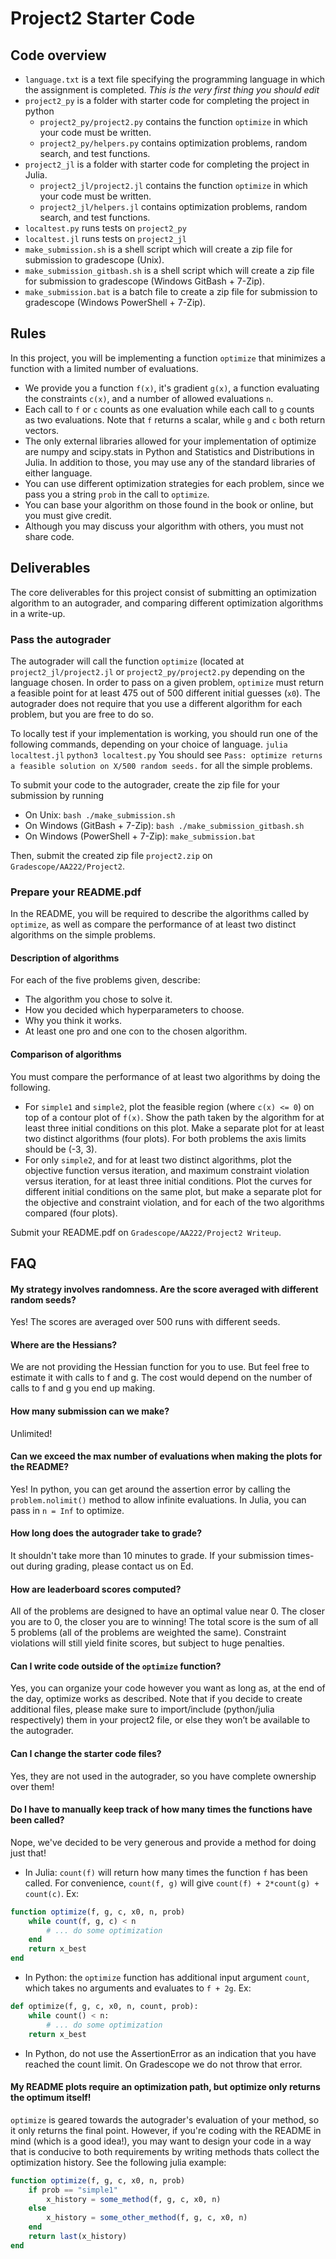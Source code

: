 # Project2 Starter Code

## Code overview
- `language.txt` is a text file specifying the programming language in which the assignment is completed. *This is the very first thing you should edit*
- `project2_py` is a folder with starter code for completing the project in python
    - `project2_py/project2.py` contains the function `optimize` in which your code must be written.
    - `project2_py/helpers.py` contains optimization problems, random search, and test functions.
- `project2_jl` is a folder with starter code for completing the project in Julia.
    - `project2_jl/project2.jl` contains the function `optimize` in which your code must be written.
    - `project2_jl/helpers.jl` contains optimization problems, random search, and test functions.
- `localtest.py` runs tests on `project2_py`
- `localtest.jl` runs tests on `project2_jl`
- `make_submission.sh` is a shell script which will create a zip file for submission to gradescope (Unix).
- `make_submission_gitbash.sh` is a shell script which will create a zip file for submission to gradescope (Windows GitBash + 7-Zip).
- `make_submission.bat` is a batch file to create a zip file for submission to gradescope (Windows PowerShell + 7-Zip).


## Rules
In this project, you will be implementing a function `optimize` that minimizes a function with a limited number of evaluations.
- We provide you a function `f(x)`, it's gradient `g(x)`, a function evaluating the constraints `c(x)`, and a number of allowed evaluations `n`.
- Each call to `f` or `c` counts as one evaluation while each call to `g` counts as two evaluations. Note that `f` returns a scalar, while `g` and `c` both return vectors.
- The only external libraries allowed for your implementation of optimize are numpy and scipy.stats in Python and Statistics and Distributions in Julia. In addition to those, you may use any of the standard libraries of either language.
- You can use different optimization strategies for each problem, since we pass you a string `prob` in the call to `optimize`.
- You can base your algorithm on those found in the book or online, but you must give credit.
- Although you may discuss your algorithm with others, you must not share code.


## Deliverables

The core deliverables for this project consist of submitting an optimization algorithm to an autograder, and comparing different optimization algorithms in a write-up. 

### Pass the autograder
The autograder will call the function `optimize` (located at `project2_jl/project2.jl` or `project2_py/project2.py` depending on the language chosen. In order to pass on a given problem, `optimize` must return a feasible point for at least 475 out of 500 different initial guesses (`x0`). The autograder does not require that you use a different algorithm for each problem, but you are free to do so. 

To locally test if your implementation is working, you should run one of the following commands, depending on your choice of language. 
`julia localtest.jl`
`python3 localtest.py`
You should see `Pass: optimize returns a feasible solution on X/500 random seeds.` for all the simple problems. 

To submit your code to the autograder, create the zip file for your submission by running
- On Unix: `bash ./make_submission.sh`
- On Windows (GitBash + 7-Zip): `bash ./make_submission_gitbash.sh`
- On Windows (PowerShell + 7-Zip): `make_submission.bat`

Then, submit the created zip file `project2.zip` on `Gradescope/AA222/Project2`.

### Prepare your README.pdf
In the README, you will be required to describe the algorithms called by `optimize`, as well as compare the performance of at least two distinct algorithms on the simple problems. 

#### Description of algorithms
For each of the five problems given, describe:
- The algorithm you chose to solve it.
- How you decided which hyperparameters to choose.
- Why you think it works.
- At least one pro and one con to the chosen algorithm.

#### Comparison of algorithms
You must compare the performance of at least two algorithms by doing the following.
- For `simple1` and `simple2`, plot the feasible region (where `c(x) <= 0`) on top of a contour plot of `f(x)`. Show the path taken by the algorithm for at least three initial conditions on this plot. Make a separate plot for at least two distinct algorithms (four plots). For both problems the axis limits should be (-3, 3).
- For only `simple2`, and for at least two distinct algorithms, plot the objective function versus iteration, and maximum constraint violation versus iteration, for at least three initial conditions. Plot the curves for different initial conditions on the same plot, but make a separate plot for the objective and constraint violation, and for each of the two algorithms compared (four plots). 

Submit your README.pdf on `Gradescope/AA222/Project2 Writeup`.

## FAQ

#### My strategy involves randomness. Are the score averaged with different random seeds?
Yes! The scores are averaged over 500 runs with different seeds.

#### Where are the Hessians?
We are not providing the Hessian function for you to use. But feel free to estimate it with calls to f and g. The cost would depend on the number of calls to f and g you end up making.

#### How many submission can we make?
Unlimited!

#### Can we exceed the max number of evaluations when making the plots for the README?
Yes! In python, you can get around the assertion error by calling the `problem.nolimit()` method to allow infinite evaluations. In Julia, you can pass in `n = Inf` to optimize.

#### How long does the autograder take to grade?
It shouldn't take more than 10 minutes to grade. If your submission times-out during grading, please contact us on Ed.

#### How are leaderboard scores computed?
All of the problems are designed to have an optimal value near 0. The closer you are to 0, the closer you are to winning! The total score is the sum of all 5 problems (all of the problems are weighted the same). Constraint violations will still yield finite scores, but subject to huge penalties.

#### Can I write code outside of the `optimize` function?
Yes, you can organize your code however you want as long as, at the end of the day, optimize works as described. Note that if you decide to create additional files, please make sure to import/include (python/julia respectively) them in your project2 file, or else they won’t be available to the autograder.

#### Can I change the starter code files?
Yes, they are not used in the autograder, so you have complete ownership over them!

#### Do I have to manually keep track of how many times the functions have been called?
Nope, we've decided to be very generous and provide a method for doing just that!

- In Julia:
`count(f)` will return how many times the function `f` has been called. For convenience, `count(f, g)` will give `count(f) + 2*count(g) + count(c)`. Ex:
```julia
function optimize(f, g, c, x0, n, prob)
    while count(f, g, c) < n
        # ... do some optimization
    end
    return x_best
end
```

- In Python: the `optimize` function has additional input argument `count`, which takes no arguments and evaluates to `f + 2g`. Ex:
```python
def optimize(f, g, c, x0, n, count, prob):
    while count() < n:
        # ... do some optimization
    return x_best
```
* In Python, do not use the AssertionError as an indication that you have reached the count limit. On Gradescope we do not throw that error.

#### My README plots require an optimization path, but optimize only returns the optimum itself!
`optimize` is geared towards the autograder's evaluation of your method, so it only returns the final point. However, if you're coding with the README in mind (which is a good idea!), you may want to design your code in a way that is conducive to both requirements by writing methods thats collect the optimization history. See the following julia example:
```julia
function optimize(f, g, c, x0, n, prob)
    if prob == "simple1"
        x_history = some_method(f, g, c, x0, n)
    else
        x_history = some_other_method(f, g, c, x0, n)
    end
    return last(x_history)
end
```
